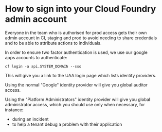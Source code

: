# How to sign into your Cloud Foundry admin account

Everyone in the team who is authorised for prod access gets their own admin
account in CI, staging and prod to avoid needing to share credentials and to be
able to attribute actions to individuals.

In order to ensure two factor authentication is used, we use our google apps accounts to authenticate:

`cf login -a api.SYSTEM_DOMAIN --sso`

This will give you a link to the UAA login page which lists identity providers.

Using the normal "Google" identity provider will give you global auditor
access.

Using the "Platform Administrators" identity provider will give you global
administrator access, which you should use only when necessary, for instance:

- during an incident
- to help a tenant debug a problem with their application
